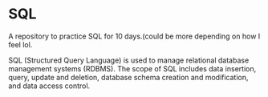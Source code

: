 # SQL
A repository to practice SQL for 10 days.(could be more depending on how I feel lol.

SQL (Structured Query Language) is used to manage relational database management systems (RDBMS).
The scope of SQL includes data insertion, query, update and deletion, database schema creation and modification, and data access control.
